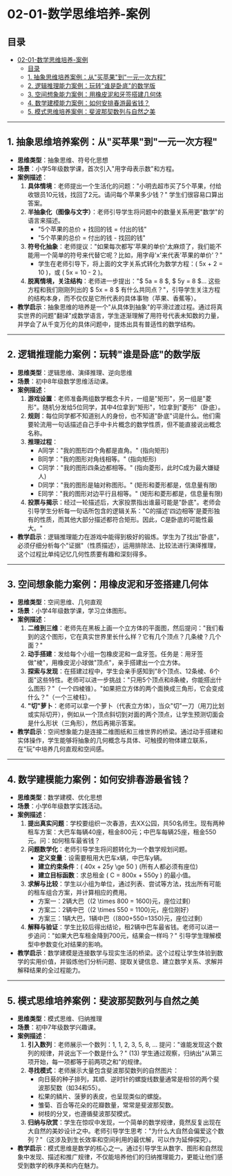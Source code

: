# 02-01-数学思维培养-案例

## 目录

- [02-01-数学思维培养-案例](#02-01-数学思维培养-案例)
  - [目录](#目录)
  - [1. 抽象思维培养案例：从"买苹果"到"一元一次方程"](#1-抽象思维培养案例从买苹果到一元一次方程)
  - [2. 逻辑推理能力案例：玩转"谁是卧底"的数学版](#2-逻辑推理能力案例玩转谁是卧底的数学版)
  - [3. 空间想象能力案例：用橡皮泥和牙签搭建几何体](#3-空间想象能力案例用橡皮泥和牙签搭建几何体)
  - [4. 数学建模能力案例：如何安排春游最省钱？](#4-数学建模能力案例如何安排春游最省钱)
  - [5. 模式思维培养案例：斐波那契数列与自然之美](#5-模式思维培养案例斐波那契数列与自然之美)

---

## 1. 抽象思维培养案例：从"买苹果"到"一元一次方程"

- **思维类型**：抽象思维、符号化思想
- **场景**：小学5年级数学课，首次引入"用字母表示数"和方程。
- **案例描述**：
    1. **具体情境**：老师提出一个生活化的问题："小明去超市买了5个苹果，付给收银员10元钱，找回了2元。请问每个苹果多少钱？" 学生们很容易口算出答案。
    2. **半抽象化（图像与文字）**：老师引导学生将问题中的数量关系用更"数学"的语言来描述。
        - "5个苹果的总价 + 找回的钱 = 付出的钱"
        - "5个苹果的总价 = 付出的钱 - 找回的钱"
    3. **符号化抽象**：老师提议："如果每次都写'苹果的单价'太麻烦了，我们能不能用一个简单的符号来代替它呢？比如，用字母'x'来代表'苹果的单价'？"
        - 学生在老师引导下，将上面的文字关系式转化为数学方程：\( 5x + 2 = 10 \)，或 \( 5x = 10 - 2 \)。
    4. **脱离情境，关注结构**：老师进一步提出："$ 5a = 8 $, $ 5y = 8 $... 这些方程和我们刚刚列出的 $ 5x = 8 $ 有什么共同点？"，引导学生关注方程的结构本身，而不仅仅是它所代表的具体事物（苹果、香蕉等）。
- **教学启示**：抽象思维的培养是一个"从具体到抽象"的平滑过渡过程。通过将真实世界的问题"翻译"成数学语言，学生逐渐理解了用符号代表未知数的力量，并学会了从千变万化的具体问题中，提炼出具有普适性的数学结构。

---

## 2. 逻辑推理能力案例：玩转"谁是卧底"的数学版

- **思维类型**：逻辑思维、演绎推理、逆向思维
- **场景**：初中8年级数学思维活动课。
- **案例描述**：
    1. **游戏设置**：老师准备两组数学概念卡片，一组是"矩形"，另一组是"菱形"。随机分发给5位同学，其中4位拿到"矩形"，1位拿到"菱形"（卧底）。
    2. **规则**：每位同学都不知道别人的身份，也不知道"卧底"词是什么。他们需要轮流用一句话描述自己手中卡片概念的数学性质，但不能直接说出概念名称。
    3. **推理过程**：
        - A同学："我的图形四个角都是直角。" (指向矩形)
        - B同学："我的图形对角线相等。" (指向矩形)
        - C同学："我的图形四条边都相等。" (指向菱形，此时C成为最大嫌疑人)
        - D同学："我的图形是轴对称图形。" (矩形和菱形都是，信息量有限)
        - E同学："我的图形对边平行且相等。" (矩形和菱形都是，信息量有限)
    4. **投票与揭示**：经过一轮描述后，大家投票指出谁最可能是"卧底"。老师会引导学生分析每一句话所包含的逻辑关系："C的描述'四边相等'是菱形独有的性质，而其他大部分描述都符合矩形。因此，C是卧底的可能性最大。"
- **教学启示**：逻辑推理能力在游戏中能得到极好的锻炼。学生为了找出"卧底"，必须仔细分析每个"证据"（性质描述），运用排除法、比较法进行演绎推理，这个过程比单纯记忆几何性质要有趣和深刻得多。

---

## 3. 空间想象能力案例：用橡皮泥和牙签搭建几何体

- **思维类型**：空间思维、几何直观
- **场景**：小学4年级数学课，学习立体图形。
- **案例描述**：
    1. **二维到三维**：老师先在黑板上画一个立方体的平面图，然后提问："我们看到的这个图形，它在真实世界里长什么样？它有几个顶点？几条棱？几个面？"
    2. **动手搭建**：发给每个小组一包橡皮泥和一盒牙签。任务是：用牙签做"棱"，用橡皮泥小球做"顶点"，亲手搭建出一个立方体。
    3. **探索与发现**：在搭建过程中，学生会亲手感知到"8个顶点、12条棱、6个面"这些特性。老师可以进一步挑战："只用5个顶点和8条棱，你能搭出什么图形？"（一个四棱锥）。"如果把立方体的两个面换成三角形，它会变成什么？"（一个三棱柱）。
    4. **"切"萝卜**：老师可以拿一个萝卜（代表立方体），当众"切"一刀（用刀比划或实际切开），例如从一个顶点斜切到对面的两个顶点，让学生预测切面会是什么形状（三角形），然后再揭示答案。
- **教学启示**：空间想象能力是连接二维图纸和三维世界的桥梁。通过动手搭建和实体操作，学生能够将抽象的几何概念与具体、可触摸的物体建立联系，在"玩"中培养几何直观和空间感。

---

## 4. 数学建模能力案例：如何安排春游最省钱？

- **思维类型**：数学建模、优化思想
- **场景**：小学6年级数学实践活动。
- **案例描述**：
    1. **提出真实问题**：学校要组织一次春游，去XX公园，共50名师生。现有两种租车方案：大巴车每辆40座，租金800元；中巴车每辆25座，租金550元。问：如何租车最省钱？
    2. **问题数学化**：老师引导学生将问题转化为一个数学规划问题。
        - **定义变量**：设需要租用大巴车x辆，中巴车y辆。
        - **建立约束条件**：\( 40x + 25y \ge 50 \) (所有人都必须有座位)
        - **建立目标函数**：求总租金 \( C = 800x + 550y \) 的最小值。
    3. **求解与比较**：学生以小组为单位，通过列表、尝试等方法，找出所有可能的租车组合方案，并计算相应的费用。
        - 方案一：2辆大巴（\(2 \times 800 = 1600\)元，座位过剩）
        - 方案二：2辆中巴（\(2 \times 550 = 1100\)元，座位刚好）
        - 方案三：1辆大巴，1辆中巴（\(800+550=1350\)元，座位过剩）
    4. **解释与验证**：学生比较后得出结论，租2辆中巴车最省钱。老师可以进一步追问："如果大巴车租金降到700元，结果会一样吗？" 引导学生理解模型中参数变化对结果的影响。
- **教学启示**：数学建模是连接数学与现实生活的桥梁。这个过程让学生体验到数学的实用价值，并锻炼他们分析问题、提取关键信息、建立数学关系、求解并解释结果的全过程能力。

---

## 5. 模式思维培养案例：斐波那契数列与自然之美

- **思维类型**：模式思维、归纳推理
- **场景**：初中7年级数学兴趣课。
- **案例描述**：
    1. **引入数列**：老师展示一个数列：1, 1, 2, 3, 5, 8, ... 提问："谁能发现这个数列的规律，并说出下一个数是什么？" (13) 学生通过观察，归纳出"从第三项开始，每一项都等于前两项之和"的规律。
    2. **寻找模式**：老师展示大量包含斐波那契数列的自然图片：
        - 向日葵的种子排列，其顺、逆时针的螺旋线数量通常是相邻的两个斐波那契数（如34和55）。
        - 松果的鳞片、菠萝的表皮，也呈现类似的螺旋。
        - 雏菊、百合等花朵的花瓣数量，常常是斐波那契数。
        - 树枝的分叉，也遵循斐波那契模式。
    3. **归纳与欣赏**：学生在惊叹中发现，一个简单的数学规律，竟然反复出现在大自然的美妙设计之中。老师引导学生思考："为什么大自然会偏爱这个数列？"（这涉及到生长效率和空间利用的最优解，可以作为延伸探究）。
- **教学启示**：模式思维是数学的核心之一。通过引导学生从数字、图形和自然现象中发现、描述和推广规律，不仅能培养他们的归纳推理能力，更能让他们感受到数学的秩序美和内在魅力。
